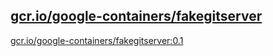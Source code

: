 
[gcr.io/google-containers/fakegitserver](https://hub.docker.com/r/anjia0532/google-containers.fakegitserver/tags/)
-----


[gcr.io/google-containers/fakegitserver:0.1](https://hub.docker.com/r/anjia0532/google-containers.fakegitserver/tags/)



